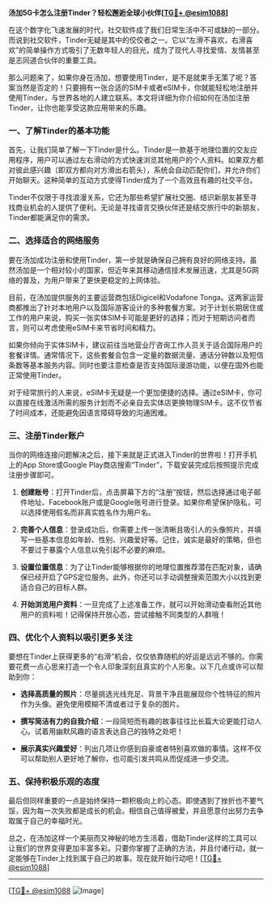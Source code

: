 **汤加5G卡怎么注册Tinder？轻松邂逅全球小伙伴[[TG💪+ @esim1088](https://t.me/s/esim1088)]**

在这个数字化飞速发展的时代，社交软件成了我们日常生活中不可或缺的一部分。而说到社交软件，Tinder无疑是其中的佼佼者之一。它以“左滑不喜欢，右滑喜欢”的简单操作方式吸引了无数年轻人的目光，成为了现代人寻找爱情、友情甚至是志同道合伙伴的重要工具。

那么问题来了，如果你身在汤加，想要使用Tinder，是不是就束手无策了呢？答案当然是否定的！只要拥有一张合适的SIM卡或者eSIM卡，你就能轻松地注册并使用Tinder，与世界各地的人建立联系。本文将详细为你介绍如何在汤加注册Tinder，让你也能享受这款应用带来的乐趣。

### 一、了解Tinder的基本功能

首先，让我们简单了解一下Tinder是什么。Tinder是一款基于地理位置的交友应用程序，用户可以通过左右滑动的方式快速浏览其他用户的个人资料。如果双方都对彼此感兴趣（即双方都向对方滑出右箭头），系统会自动匹配你们，并允许你们开始聊天。这种简单的互动方式使得Tinder成为了一个高效且有趣的社交平台。

Tinder不仅限于寻找浪漫关系，它还为那些希望扩展社交圈、结识新朋友甚至寻找商业机会的人提供了便利。无论是寻找语言交换伙伴还是结交旅行中的新朋友，Tinder都能满足你的需求。

### 二、选择适合的网络服务

要在汤加成功注册和使用Tinder，第一步就是确保自己拥有良好的网络支持。虽然汤加是一个相对较小的国家，但近年来其移动通信技术发展迅速，尤其是5G网络的普及，为用户带来了更快更稳定的上网体验。

目前，在汤加提供服务的主要运营商包括Digicel和Vodafone Tonga。这两家运营商都推出了针对本地用户以及国际游客设计的多种套餐方案。对于计划长期居住或工作的用户来说，购买一张实体SIM卡可能是更好的选择；而对于短期访问者而言，则可以考虑使用eSIM卡来节省时间和精力。

如果你倾向于实体SIM卡，建议前往当地营业厅咨询工作人员关于适合国际用户的套餐详情。通常情况下，这些套餐会包含一定量的数据流量、通话分钟数以及短信条数等基本服务内容。同时也要注意检查是否支持国际漫游功能，以便在国外也能正常使用Tinder。

对于经常旅行的人来说，eSIM卡无疑是一个更加便捷的选择。通过eSIM卡，你可以直接在线激活所需的服务计划而不必亲自去实体店更换物理SIM卡。这不仅节省了时间成本，还能避免因语言障碍导致的沟通困难。

### 三、注册Tinder账户

当你的网络连接问题解决之后，接下来就是正式进入Tinder的世界啦！打开手机上的App Store或Google Play商店搜索“Tinder”，下载安装完成后按照提示完成注册步骤即可。

1. **创建账号**：打开Tinder后，点击屏幕下方的“注册”按钮，然后选择通过电子邮件地址、Facebook账户或是Google账号进行登录。如果你希望保护隐私，可以选择使用假名而非真实姓名作为用户名。
   
2. **完善个人信息**：登录成功后，你需要上传一张清晰且吸引人的头像照片，并填写一些基本信息如年龄、性别、兴趣爱好等。记住，诚实是最好的策略，但也不要过于暴露个人信息以免引起不必要的麻烦。

3. **设置位置信息**：为了让Tinder能够根据你的地理位置推荐潜在匹配对象，请确保已经开启了GPS定位服务。此外，你还可以手动调整搜索范围大小以找到更适合自己的目标人群。

4. **开始浏览用户资料**：一旦完成了上述准备工作，就可以开始滑动查看附近其他用户的资料啦！记得保持开放心态，尝试接触不同类型的人群哦！

### 四、优化个人资料以吸引更多关注

要想在Tinder上获得更多的“右滑”机会，仅仅依靠随机的好运是远远不够的。你需要花费一点心思来打造一个令人印象深刻且真实的个人形象。以下几点或许可以帮助到你：

- **选择高质量的照片**：尽量挑选光线充足、背景干净且能展现你个性特征的照片作为头像。避免使用模糊不清或者过于复杂的图片。
  
- **撰写简洁有力的自我介绍**：一段简短而有趣的故事往往比长篇大论更能打动人心。试着用幽默风趣的语言表达自己的独特之处吧！

- **展示真实兴趣爱好**：列出几项让你感到自豪或者特别喜欢做的事情。这样不仅可以帮助别人更好地了解你，也可能引发共鸣从而促成进一步交流。

### 五、保持积极乐观的态度

最后但同样重要的一点是始终保持一颗积极向上的心态。即使遇到了挫折也不要气馁，因为每一次失败都是成长的机会。相信自己值得被爱，并且愿意付出努力去争取属于自己的幸福时光。

总之，在汤加这样一个美丽而又神秘的地方生活着，借助Tinder这样的工具可以让我们的世界变得更加丰富多彩。只要你掌握了正确的方法，并且付诸行动，就一定能够在Tinder上找到属于自己的故事。现在就开始行动吧！[[TG💪+ @esim1088](https://t.me/s/esim1088)]

---

[[TG💪+ @esim1088](https://t.me/s/esim1088) ![Image](https://i.postimg.cc/4NQfJmqS/Snipaste-2025-05-13-00-14-12.png)]